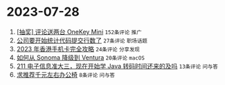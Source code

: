 # 2023-07-28

1. [[抽奖] 评论送两台 OneKey Mini](https://www.v2ex.com/t/960398) `152条评论` `推广`
1. [公司要开始统计代码提交行数了](https://www.v2ex.com/t/960400) `27条评论` `职场话题`
1. [2023 年香港手机卡完全攻略](https://www.v2ex.com/t/960393) `24条评论` `分享发现`
1. [如何从 Sonoma 降级到 Ventura](https://www.v2ex.com/t/960396) `20条评论` `macOS`
1. [211 电子信息准大三，现在开始学 Java 转码时间还来的及吗](https://www.v2ex.com/t/960407) `13条评论` `问与答`
1. [求推荐千元左右办公椅](https://www.v2ex.com/t/960394) `8条评论` `问与答`
